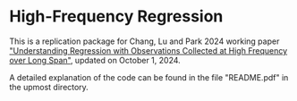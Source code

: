 # High-Frequency Regression

This is a replication package for Chang, Lu and Park 2024 working paper <a href="https://drive.google.com/file/d/1K8iTTQenqiltgAHEVMemtM85YCKZM_tq/view?usp=drive_link">"Understanding Regression with Observations Collected at High Frequency over Long Span"</a>, updated on October 1, 2024.

A detailed explanation of the code can be found in the file "README.pdf" in the upmost directory.
